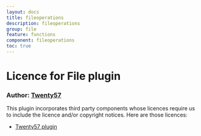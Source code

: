 ```yaml
---
layout: docs
title: fileoperations
description: fileoperations
group: file
feature: functions
component: fileoperations
toc: true
---
```

# Licence for File plugin

### Author: [Twenty57](http://www.twenty57.com)

This plugin incorporates third party components whose licences require us to include the licence and/or copyright notices. Here are those licences:

- [Twenty57 plugin](https://linx.software/Support/BuiltIn/Licence)
